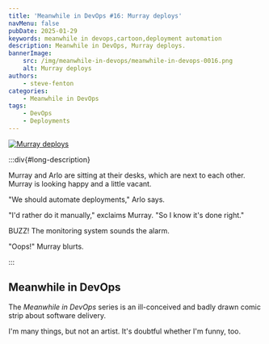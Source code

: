 ```yaml
---
title: 'Meanwhile in DevOps #16: Murray deploys'
navMenu: false
pubDate: 2025-01-29
keywords: meanwhile in devops,cartoon,deployment automation
description: Meanwhile in DevOps, Murray deploys.
bannerImage:
    src: /img/meanwhile-in-devops/meanwhile-in-devops-0016.png
    alt: Murray deploys
authors:
    - steve-fenton
categories:
    - Meanwhile in DevOps
tags:
    - DevOps
    - Deployments
---
```


<a href="#long-description">
<img src="/img/meanwhile-in-devops/meanwhile-in-devops-0016.png" alt="Murray deploys" />
</a>

:::div{#long-description}

Murray and Arlo are sitting at their desks, which are next to each other. Murray is looking happy and a little vacant.

"We should automate deployments," Arlo says.

"I'd rather do it manually," exclaims Murray. "So I know it's done right."

BUZZ! The monitoring system sounds the alarm.

"Oops!" Murray blurts.

:::

## Meanwhile in DevOps

The *Meanwhile in DevOps* series is an ill-conceived and badly drawn comic strip about software delivery.

I'm many things, but not an artist. It's doubtful whether I'm funny, too.
